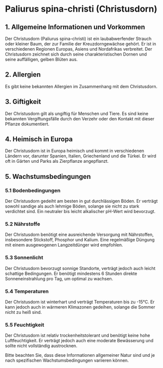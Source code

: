 # Paliurus spina-christi (Christusdorn)

## 1. Allgemeine Informationen und Vorkommen
Der Christusdorn (Paliurus spina-christi) ist ein laubabwerfender Strauch oder kleiner Baum, der zur Familie der Kreuzdorngewächse gehört. Er ist in verschiedenen Regionen Europas, Asiens und Nordafrikas verbreitet. Der Christusdorn zeichnet sich durch seine charakteristischen Dornen und seine auffälligen, gelben Blüten aus.

## 2. Allergien
Es gibt keine bekannten Allergien im Zusammenhang mit dem Christusdorn.

## 3. Giftigkeit
Der Christusdorn gilt als ungiftig für Menschen und Tiere. Es sind keine bekannten Vergiftungsfälle durch den Verzehr oder den Kontakt mit dieser Pflanze dokumentiert.

## 4. Heimisch in Europa
Der Christusdorn ist in Europa heimisch und kommt in verschiedenen Ländern vor, darunter Spanien, Italien, Griechenland und die Türkei. Er wird oft in Gärten und Parks als Zierpflanze angepflanzt.

## 5. Wachstumsbedingungen
### 5.1 Bodenbedingungen
Der Christusdorn gedeiht am besten in gut durchlässigen Böden. Er verträgt sowohl sandige als auch lehmige Böden, solange sie nicht zu stark verdichtet sind. Ein neutraler bis leicht alkalischer pH-Wert wird bevorzugt.

### 5.2 Nährstoffe
Der Christusdorn benötigt eine ausreichende Versorgung mit Nährstoffen, insbesondere Stickstoff, Phosphor und Kalium. Eine regelmäßige Düngung mit einem ausgewogenen Langzeitdünger wird empfohlen.

### 5.3 Sonnenlicht
Der Christusdorn bevorzugt sonnige Standorte, verträgt jedoch auch leicht schattige Bedingungen. Er benötigt mindestens 6 Stunden direkte Sonneneinstrahlung pro Tag, um optimal zu wachsen.

### 5.4 Temperaturen
Der Christusdorn ist winterhart und verträgt Temperaturen bis zu -15°C. Er kann jedoch auch in wärmeren Klimazonen gedeihen, solange die Sommer nicht zu heiß sind.

### 5.5 Feuchtigkeit
Der Christusdorn ist relativ trockenheitstolerant und benötigt keine hohe Luftfeuchtigkeit. Er verträgt jedoch auch eine moderate Bewässerung und sollte nicht vollständig austrocknen.

Bitte beachten Sie, dass diese Informationen allgemeiner Natur sind und je nach spezifischen Wachstumsbedingungen variieren können.
